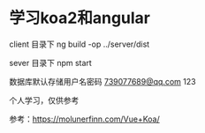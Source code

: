 # 学习koa2和angular

client 目录下 ng build -op ../server/dist

sever 目录下 npm start

数据库默认存储用户名密码
739077689@qq.com
123

个人学习，仅供参考

参考：https://molunerfinn.com/Vue+Koa/